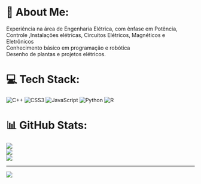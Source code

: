 # 💫 About Me:
Experiência na área de Engenharia Elétrica, com ênfase em Potência,<br> Controle ,Instalações elétricas, Circuitos Elétricos, Magnéticos e<br> Eletrônicos <br>Conhecimento básico em programação e robótica<br> Desenho de plantas e projetos elétricos.<br>


# 💻 Tech Stack:
![C++](https://img.shields.io/badge/c++-%2300599C.svg?style=for-the-badge&logo=c%2B%2B&logoColor=white) ![CSS3](https://img.shields.io/badge/css3-%231572B6.svg?style=for-the-badge&logo=css3&logoColor=white) ![JavaScript](https://img.shields.io/badge/javascript-%23323330.svg?style=for-the-badge&logo=javascript&logoColor=%23F7DF1E) ![Python](https://img.shields.io/badge/python-3670A0?style=for-the-badge&logo=python&logoColor=ffdd54) ![R](https://img.shields.io/badge/r-%23276DC3.svg?style=for-the-badge&logo=r&logoColor=white)
# 📊 GitHub Stats:
![](https://github-readme-stats.vercel.app/api?username=darlanlsa&theme=calm&hide_border=false&include_all_commits=false&count_private=false)<br/>
![](https://github-readme-streak-stats.herokuapp.com/?user=darlanlsa&theme=calm&hide_border=false)<br/>
![](https://github-readme-stats.vercel.app/api/top-langs/?username=darlanlsa&theme=calm&hide_border=false&include_all_commits=false&count_private=false&layout=compact)

---
[![](https://visitcount.itsvg.in/api?id=darlanlsa&icon=0&color=0)](https://visitcount.itsvg.in)

<!-- Proudly created with GPRM ( https://gprm.itsvg.in ) -->
